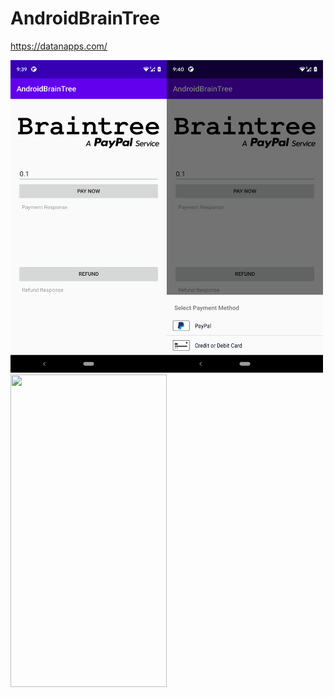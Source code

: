 # AndroidBrainTree
https://datanapps.com/

<img src="https://github.com/datanapps/AndroidBrainTree/blob/master/screens/screen1.png" height="500" width="250"><img src="https://github.com/datanapps/AndroidBrainTree/blob/master/screens/screen2.png" height="500" width="250"><img src="https://github.com/datanapps/AndroidBrainTree/blob/master/screens/screen3.png" height="500" width="250">  


